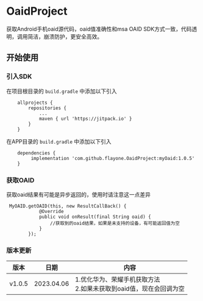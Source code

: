 # OaidProject

获取Android手机oaid源代码，oaid值准确性和msa OAID SDK方式一致，代码透明，调用简洁，崩溃防护，更安全高效。

## 开始使用

### 引入SDK

在项目根目录的 `build.gradle` 中添加以下引入

```
	allprojects {
		repositories {
			...
			maven { url 'https://jitpack.io' }
		}
	}
```

在APP目录的 `build.gradle` 中添加以下引入

```
	dependencies {
	     implementation 'com.github.flayone.OaidProject:myOaid:1.0.5'
	}
```

### 获取OAID

获取oaid结果有可能是异步返回的，使用时请注意这一点差异

```
 MyOAID.getOAID(this, new ResultCallBack() {
            @Override
            public void onResult(final String oaid) {
                //获取到的oaid结果，如果是未支持的设备，有可能返回值为空
            }
        });
```

### 版本更新

| 版本     | 日期         | 内容                                         | 
|--------|------------|--------------------------------------------|
| v1.0.5 | 2023.04.06 | 1.优化华为、荣耀手机获取方法 <br/>2.如果未获取到oaid值，现在会回调为空 |